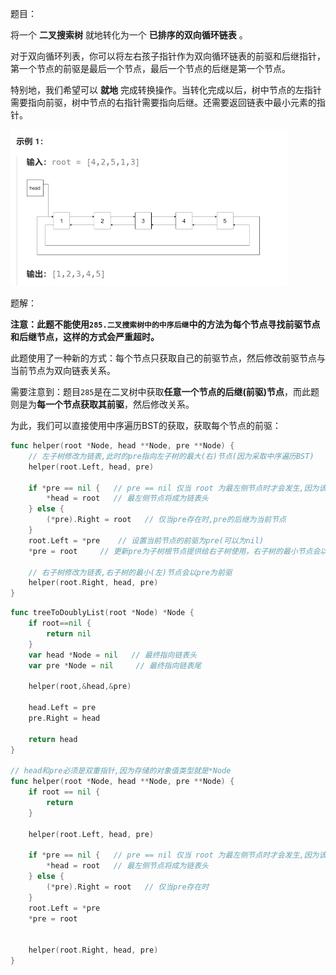 题目：

将一个 **二叉搜索树** 就地转化为一个 **已排序的双向循环链表** 。

对于双向循环列表，你可以将左右孩子指针作为双向循环链表的前驱和后继指针，第一个节点的前驱是最后一个节点，最后一个节点的后继是第一个节点。

特别地，我们希望可以 **就地** 完成转换操作。当转化完成以后，树中节点的左指针需要指向前驱，树中节点的右指针需要指向后继。还需要返回链表中最小元素的指针。

<img src="426.将二叉搜索树变成排序的双向循环链表.assets/image-20230903160708820.png" alt="image-20230903160708820" style="zoom:50%;" />

题解：

**注意：此题不能使用`285.二叉搜索树中的中序后继`中的方法为每个节点寻找前驱节点和后继节点，这样的方式会严重超时。**

此题使用了一种新的方式：每个节点只获取自己的前驱节点，然后修改前驱节点与当前节点为双向链表关系。

需要注意到：题目`285`是在二叉树中获取**任意一个节点的后继(前驱)节点**，而此题则是为**每一个节点获取其前驱**，然后修改关系。

为此，我们可以直接使用中序遍历BST的获取，获取每个节点的前驱：

```go
func helper(root *Node, head **Node, pre **Node) {
    // 左子树修改为链表,此时的pre指向左子树的最大(右)节点(因为采取中序遍历BST)
    helper(root.Left, head, pre)

    if *pre == nil {   // pre == nil 仅当 root 为最左侧节点时才会发生,因为该节点没有前驱
        *head = root   // 最左侧节点将成为链表头
    } else {
        (*pre).Right = root   // 仅当pre存在时,pre的后继为当前节点
    }
    root.Left = *pre	// 设置当前节点的前驱为pre(可以为nil)
    *pre = root		// 更新pre为子树根节点提供给右子树使用，右子树的最小节点会以此为前驱

	// 右子树修改为链表,右子树的最小(左)节点会以pre为前驱
    helper(root.Right, head, pre) 
}
```

```go
func treeToDoublyList(root *Node) *Node {
    if root==nil {
        return nil
    }
    var head *Node = nil   // 最终指向链表头
    var pre *Node = nil     // 最终指向链表尾

    helper(root,&head,&pre)

    head.Left = pre
    pre.Right = head
    
    return head
}

// head和pre必须是双重指针,因为存储的对象值类型就是*Node
func helper(root *Node, head **Node, pre **Node) {
    if root == nil {
        return
    }

    helper(root.Left, head, pre)

    if *pre == nil {   // pre == nil 仅当 root 为最左侧节点时才会发生,因为该节点没有前驱
        *head = root   // 最左侧节点将成为链表头
    } else {
        (*pre).Right = root   // 仅当pre存在时
    }
    root.Left = *pre
    *pre = root


    helper(root.Right, head, pre)   
}
```


